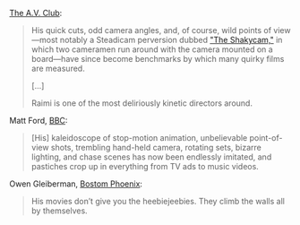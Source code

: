 <!-- Sam Raimi -->

[The A.V. Club](https://web.archive.org/web/20131215230717/http://www.avclub.com/review/evil-dead-2-dead-by-dawn-widescreen-edition-18785):

> His quick cuts, odd camera angles, and, of course, wild points of view—most notably a Steadicam perversion dubbed ["The Shakycam,"](https://nofilmschool.com/the-shaky-cam-coens-sam-raimi) in which two cameramen run around with the camera mounted on a board—have since become benchmarks by which many quirky films are measured.
>
> [...] 
>
> Raimi is one of the most deliriously kinetic directors around.

Matt Ford, [BBC](https://www.bbc.co.uk/films/2001/02/05/evil_dead_2_1987_review.shtml):

> [His] kaleidoscope of stop-motion animation, unbelievable point-of-view shots, trembling hand-held camera, rotating sets, bizarre lighting, and chase scenes has now been endlessly imitated, and pastiches crop up in everything from TV ads to music videos.

Owen Gleiberman, [Bostom Phoenix](https://archive.org/details/sim_boston-phoenix_april-17-23-1987_16_16/page/n65/mode/2up):

> His movies don’t give you the heebiejeebies. They climb the walls all by themselves.